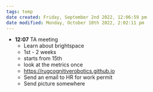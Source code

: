 ```yaml
---
tags: temp
date created: Friday, September 2nd 2022, 12:06:59 pm
date modified: Monday, October 10th 2022, 2:02:11 pm
---
```

- **12:07** TA meeting
	- Learn about brightspace
	- 1st - 2 weeks
	- starts from 15th
	- look at the metrics once
	- <https://rugcognitiverobotics.github.io>
	- Send an email to HR for work permit
	- Send picture somewhere



